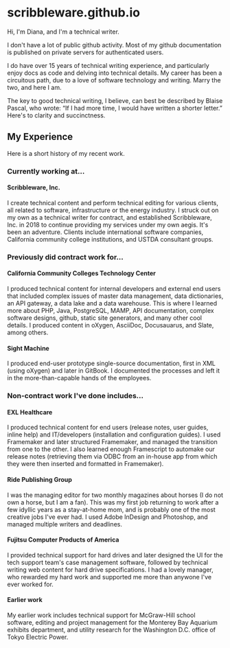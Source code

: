# scribbleware.github.io

Hi, I'm Diana, and I'm a technical writer.

I don't have a lot of public github activity. Most of my github documentation is published on private servers for authenticated users. 

I do have over 15 years of technical writing experience, and particularly enjoy docs as code and delving into technical details. My career has been a circuitous path, due to a love of software technology and writing. Marry the two, and here I am.

The key to good technical writing, I believe, can best be described by Blaise Pascal, who wrote: “If I had more time, I would have written a shorter letter.” Here's to clarity and succinctness.

## My Experience

Here is a short history of my recent work.

### Currently working at...

#### Scribbleware, Inc.

I create technical content and perform technical editing for various clients, all related to software, infrastructure or the energy industry. I struck out on my own as a technical writer for contract, and established Scribbleware, Inc. in 2018 to continue providing my services under my own aegis. It's been an adventure. Clients include international software companies, California community college institutions, and USTDA consultant groups.

### Previously did contract work for...

#### California Community Colleges Technology Center

I produced technical content for internal developers and external end users that included complex issues of master data management, data dictionaries, an API gateway, a data lake and a data warehouse. This is where I learned more about PHP, Java, PostgreSQL, MAMP, API documentation, complex software designs, github, static site generators, and many other cool details. I produced content in oXygen, AsciiDoc, Docusauarus, and Slate, among others.

#### Sight Machine

I produced end-user prototype single-source documentation, first in XML (using oXygen) and later in GitBook. I documented the processes and left it in the more-than-capable hands of the employees.

### Non-contract work I've done includes...

#### EXL Healthcare

I produced technical content for end users (release notes, user guides, inline help) and IT/developers (installation and configuration guides). I used Framemaker and later structured Framemaker, and managed the transition from one to the other. I also learned enough Framescript to automake our release notes (retrieving them via ODBC from an in-house app from which they were then inserted and formatted in Framemaker).

#### Ride Publishing Group

I was the managing editor for two monthly magazines about horses (I do not own a horse, but I am a fan). This was my first job returning to work after a few idyllic years as a stay-at-home mom, and is probably one of the most creative jobs I've ever had. I used Adobe InDesign and Photoshop, and managed multiple writers and deadlines. 

#### Fujitsu Computer Products of America

I provided technical support for hard drives and later designed the UI for the tech support team's case management software, followed by technical writing web content for hard drive specifications. I had a lovely manager, who rewarded my hard work and supported me more than anywone I've ever worked for.

#### Earlier work

My earlier work includes technical support for McGraw-Hill school software, editing and project management for the Monterey Bay Aquarium exhibits department, and utility research for the Washington D.C. office of Tokyo Electric Power.
